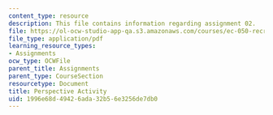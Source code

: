 ```yaml
---
content_type: resource
description: This file contains information regarding assignment 02.
file: https://ol-ocw-studio-app-qa.s3.amazonaws.com/courses/ec-050-recreate-experiments-from-history-inform-the-future-from-the-past-galileo-january-iap-2010/1996e68d49426ada32b56e3256de7db0_MITEC_050IAP10_assn02.pdf
file_type: application/pdf
learning_resource_types:
- Assignments
ocw_type: OCWFile
parent_title: Assignments
parent_type: CourseSection
resourcetype: Document
title: Perspective Activity
uid: 1996e68d-4942-6ada-32b5-6e3256de7db0
---
```

